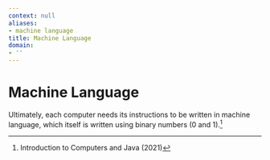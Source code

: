 ```yaml
---
context: null
aliases:
- machine language
title: Machine Language
domain:
- ''
---
```


# Machine Language

Ultimately, each computer needs its instructions to be written in machine language, which itself is written using binary numbers (0 and 1).[^1]

[^1]: Introduction to Computers and Java (2021)
